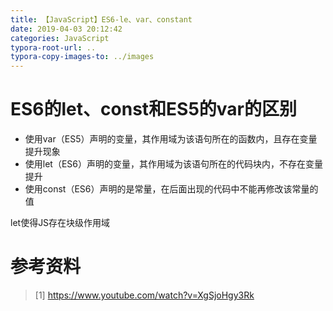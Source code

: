 ```yaml
---
title: 【JavaScript】ES6-le、var、constant
date: 2019-04-03 20:12:42
categories: JavaScript
typora-root-url: ..
typora-copy-images-to: ../images
---
```


# ES6的let、const和ES5的var的区别
- 使用var（ES5）声明的变量，其作用域为该语句所在的函数内，且存在变量提升现象
- 使用let（ES6）声明的变量，其作用域为该语句所在的代码块内，不存在变量提升
- 使用const（ES6）声明的是常量，在后面出现的代码中不能再修改该常量的值

let使得JS存在块级作用域

# 参考资料
> [1] https://www.youtube.com/watch?v=XgSjoHgy3Rk
